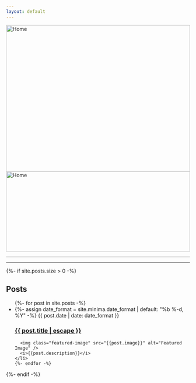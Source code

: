 ```yaml
---
layout: default
---
```


<img class="featured-image main" src="{{ site.github.url }}/assets/images/hogaur.jpg" alt="Home" />
<img class="featured-image sub" src="{{ site.github.url }}/assets/images/maykashi.png" alt="Home" />

<style type="text/css" media="screen">
.featured-image {
  width: 100%;
  height: 200px;
  object-fit: cover;
}
.main {
  height: 400px;
}
.sub {
  height: 220px;
}
</style>

<hr>
<hr>

{%- if site.posts.size > 0 -%}
  <h2 class="post-list-heading">Posts</h2>
  <ul class="post-list">
    {%- for post in site.posts -%}
    <li>
      {%- assign date_format = site.minima.date_format | default: "%b %-d, %Y" -%}
      <span class="post-meta">{{ post.date | date: date_format }}</span>
      <h3>
        <a class="post-link" href="{{ post.url | relative_url }}">
          {{ post.title | escape }}
        </a>
      </h3>

      <img class="featured-image" src="{{post.image}}" alt="Featured Image" />
      <i>{{post.description}}</i>
    </li>
    {%- endfor -%}
  </ul>
{%- endif -%}
